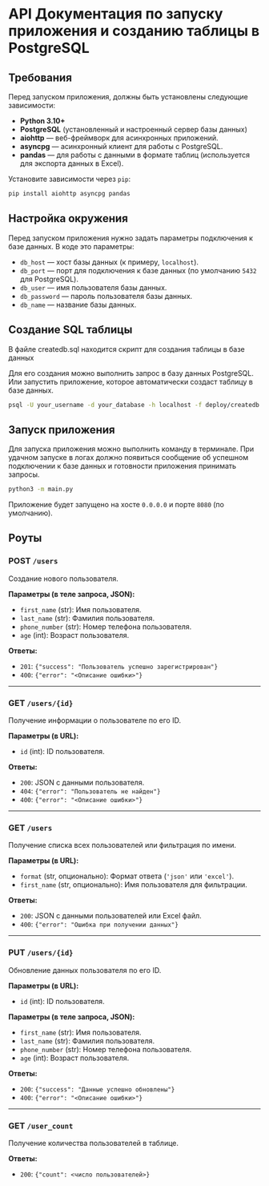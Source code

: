 # API Документация по запуску приложения и созданию таблицы в PostgreSQL## Требования                       Перед запуском приложения, должны быть установлены следующие зависимости:- **Python 3.10+**- **PostgreSQL** (установленный и настроенный сервер базы данных)- **aiohttp** — веб-фреймворк для асинхронных приложений.- **asyncpg** — асинхронный клиент для работы с PostgreSQL.- **pandas** — для работы с данными в формате таблиц (используется для экспорта данных в Excel).Установите зависимости через `pip`:```bashpip install aiohttp asyncpg pandas```## Настройка окруженияПеред запуском приложения нужно задать параметры подключения к базе данных. В коде это параметры:- `db_host` — хост базы данных (к примеру, `localhost`).- `db_port` — порт для подключения к базе данных (по умолчанию `5432` для PostgreSQL).- `db_user` — имя пользователя базы данных.- `db_password` — пароль пользователя базы данных.- `db_name` — название базы данных.## Создание SQL таблицыВ файле createdb.sql находится скрипт для создания таблицы в базе данныхДля его создания можно выполнить запрос в базу данных PostgreSQL. Или запустить приложение,которое автоматически создаст таблицу в базе данных.```bashpsql -U your_username -d your_database -h localhost -f deploy/createdb.sql```## Запуск приложенияДля запуска приложения можно выполнить команду в терминале.При удачном запуске в логах должно появиться сообщение об успешном подключении к базе данных и готовности приложения принимать запросы.```bashpython3 -m main.py```Приложение будет запущено на хосте `0.0.0.0` и порте `8080` (по умолчанию).## Роуты### POST `/users`Создание нового пользователя.**Параметры (в теле запроса, JSON):**- `first_name` (str): Имя пользователя.- `last_name` (str): Фамилия пользователя.- `phone_number` (str): Номер телефона пользователя.- `age` (int): Возраст пользователя.**Ответы:**- `201`: `{"success": "Пользователь успешно зарегистрирован"}`- `400`: `{"error": "<Описание ошибки>"}`---### GET `/users/{id}`Получение информации о пользователе по его ID.**Параметры (в URL):**- `id` (int): ID пользователя.**Ответы:**- `200`: JSON с данными пользователя.- `404`: `{"error": "Пользователь не найден"}`- `400`: `{"error": "<Описание ошибки>"}`---### GET `/users`Получение списка всех пользователей или фильтрация по имени.**Параметры (в URL):**- `format` (str, опционально): Формат ответа (`'json'` или `'excel'`).- `first_name` (str, опционально): Имя пользователя для фильтрации.**Ответы:**- `200`: JSON с данными пользователей или Excel файл.- `400`: `{"error": "Ошибка при получении данных"}`---### PUT `/users/{id}`Обновление данных пользователя по его ID.**Параметры (в URL):**- `id` (int): ID пользователя.**Параметры (в теле запроса, JSON):**- `first_name` (str): Имя пользователя.- `last_name` (str): Фамилия пользователя.- `phone_number` (str): Номер телефона пользователя.- `age` (int): Возраст пользователя.**Ответы:**- `200`: `{"success": "Данные успешно обновлены"}`- `400`: `{"error": "<Описание ошибки>"}`---### GET `/user_count`Получение количества пользователей в таблице.**Ответы:**- `200`: `{"count": <число пользователей>}`